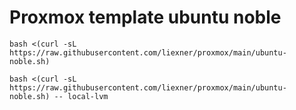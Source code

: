 # Proxmox template ubuntu noble
```
bash <(curl -sL https://raw.githubusercontent.com/liexner/proxmox/main/ubuntu-noble.sh)
```

```
bash <(curl -sL https://raw.githubusercontent.com/liexner/proxmox/main/ubuntu-noble.sh) -- local-lvm
```
